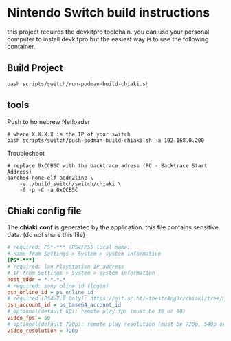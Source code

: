 Nintendo Switch build instructions
==================================
this project requires the devkitpro toolchain.
you can use your personal computer to install devkitpro
but the easiest way is to use the following container.

Build Project
-------------
```
bash scripts/switch/run-podman-build-chiaki.sh
```

tools
-----
Push to homebrew Netloader
```
# where X.X.X.X is the IP of your switch
bash scripts/switch/push-podman-build-chiaki.sh -a 192.168.0.200
```

Troubleshoot
```
# replace 0xCCB5C with the backtrace adress (PC - Backtrace Start Address)
aarch64-none-elf-addr2line \
	-e ./build_switch/switch/chiaki \
	-f -p -C -a 0xCCB5C
```

Chiaki config file
------------------
The **chiaki.conf** is generated by the application.
this file contains sensitive data. (do not share this file)
```ini
# required: PS*-*** (PS4/PS5 local name)
# name from Settings > System > system information
[PS*-***]
# required: lan PlayStation IP address
# IP from Settings > System > system information
host_addr = *.*.*.*
# required: sony oline id (login)
psn_online_id = ps_online_id
# required (PS4>7.0 Only): https://git.sr.ht/~thestr4ng3r/chiaki/tree/master/item/README.md#obtaining-your-psn-accountid
psn_account_id = ps_base64_account_id
# optional(default 60): remote play fps (must be 30 or 60)
video_fps = 60
# optional(default 720p): remote play resolution (must be 720p, 540p or 360p)
video_resolution = 720p
```
